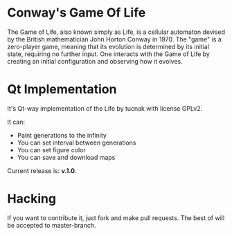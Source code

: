 Conway's Game Of Life
=====================
The Game of Life, also known simply as Life, is a cellular automaton devised by the British mathematician John Horton Conway in 1970.
The "game" is a zero-player game, meaning that its evolution is determined by its initial state, requiring no further input.
One interacts with the Game of Life by creating an initial configuration and observing how it evolves.

Qt Implementation
=====================
It's Qt-way implementation of the Life by tucnak with license GPLv2.

It can:

* Paint generations to the infinity
* You can set interval between generations
* You can set figure color
* You can save and download maps

Current release is: **v.1.0**.

Hacking
=====================
If you want to contribute it, just fork and make pull requests. The best of will be accepted to master-branch.
